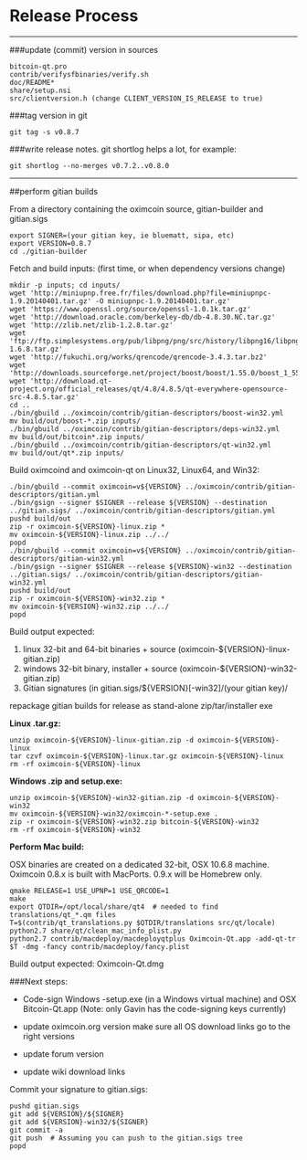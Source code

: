 Release Process
====================

* * *

###update (commit) version in sources


	bitcoin-qt.pro
	contrib/verifysfbinaries/verify.sh
	doc/README*
	share/setup.nsi
	src/clientversion.h (change CLIENT_VERSION_IS_RELEASE to true)

###tag version in git

	git tag -s v0.8.7

###write release notes. git shortlog helps a lot, for example:

	git shortlog --no-merges v0.7.2..v0.8.0

* * *

##perform gitian builds

 From a directory containing the oximcoin source, gitian-builder and gitian.sigs
  
	export SIGNER=(your gitian key, ie bluematt, sipa, etc)
	export VERSION=0.8.7
	cd ./gitian-builder

 Fetch and build inputs: (first time, or when dependency versions change)

	mkdir -p inputs; cd inputs/
	wget 'http://miniupnp.free.fr/files/download.php?file=miniupnpc-1.9.20140401.tar.gz' -O miniupnpc-1.9.20140401.tar.gz'
	wget 'https://www.openssl.org/source/openssl-1.0.1k.tar.gz'
	wget 'http://download.oracle.com/berkeley-db/db-4.8.30.NC.tar.gz'
	wget 'http://zlib.net/zlib-1.2.8.tar.gz'
	wget 'ftp://ftp.simplesystems.org/pub/libpng/png/src/history/libpng16/libpng-1.6.8.tar.gz'
	wget 'http://fukuchi.org/works/qrencode/qrencode-3.4.3.tar.bz2'
	wget 'http://downloads.sourceforge.net/project/boost/boost/1.55.0/boost_1_55_0.tar.bz2'
	wget 'http://download.qt-project.org/official_releases/qt/4.8/4.8.5/qt-everywhere-opensource-src-4.8.5.tar.gz'
	cd ..
	./bin/gbuild ../oximcoin/contrib/gitian-descriptors/boost-win32.yml
	mv build/out/boost-*.zip inputs/
	./bin/gbuild ../oximcoin/contrib/gitian-descriptors/deps-win32.yml
	mv build/out/bitcoin*.zip inputs/
	./bin/gbuild ../oximcoin/contrib/gitian-descriptors/qt-win32.yml
	mv build/out/qt*.zip inputs/

 Build oximcoind and oximcoin-qt on Linux32, Linux64, and Win32:
  
	./bin/gbuild --commit oximcoin=v${VERSION} ../oximcoin/contrib/gitian-descriptors/gitian.yml
	./bin/gsign --signer $SIGNER --release ${VERSION} --destination ../gitian.sigs/ ../oximcoin/contrib/gitian-descriptors/gitian.yml
	pushd build/out
	zip -r oximcoin-${VERSION}-linux.zip *
	mv oximcoin-${VERSION}-linux.zip ../../
	popd
	./bin/gbuild --commit oximcoin=v${VERSION} ../oximcoin/contrib/gitian-descriptors/gitian-win32.yml
	./bin/gsign --signer $SIGNER --release ${VERSION}-win32 --destination ../gitian.sigs/ ../oximcoin/contrib/gitian-descriptors/gitian-win32.yml
	pushd build/out
	zip -r oximcoin-${VERSION}-win32.zip *
	mv oximcoin-${VERSION}-win32.zip ../../
	popd

  Build output expected:

  1. linux 32-bit and 64-bit binaries + source (oximcoin-${VERSION}-linux-gitian.zip)
  2. windows 32-bit binary, installer + source (oximcoin-${VERSION}-win32-gitian.zip)
  3. Gitian signatures (in gitian.sigs/${VERSION}[-win32]/(your gitian key)/

repackage gitian builds for release as stand-alone zip/tar/installer exe

**Linux .tar.gz:**

	unzip oximcoin-${VERSION}-linux-gitian.zip -d oximcoin-${VERSION}-linux
	tar czvf oximcoin-${VERSION}-linux.tar.gz oximcoin-${VERSION}-linux
	rm -rf oximcoin-${VERSION}-linux

**Windows .zip and setup.exe:**

	unzip oximcoin-${VERSION}-win32-gitian.zip -d oximcoin-${VERSION}-win32
	mv oximcoin-${VERSION}-win32/oximcoin-*-setup.exe .
	zip -r oximcoin-${VERSION}-win32.zip bitcoin-${VERSION}-win32
	rm -rf oximcoin-${VERSION}-win32

**Perform Mac build:**

  OSX binaries are created on a dedicated 32-bit, OSX 10.6.8 machine.
  Oximcoin 0.8.x is built with MacPorts.  0.9.x will be Homebrew only.

	qmake RELEASE=1 USE_UPNP=1 USE_QRCODE=1
	make
	export QTDIR=/opt/local/share/qt4  # needed to find translations/qt_*.qm files
	T=$(contrib/qt_translations.py $QTDIR/translations src/qt/locale)
	python2.7 share/qt/clean_mac_info_plist.py
	python2.7 contrib/macdeploy/macdeployqtplus Oximcoin-Qt.app -add-qt-tr $T -dmg -fancy contrib/macdeploy/fancy.plist

 Build output expected: Oximcoin-Qt.dmg

###Next steps:

* Code-sign Windows -setup.exe (in a Windows virtual machine) and
  OSX Bitcoin-Qt.app (Note: only Gavin has the code-signing keys currently)

* update oximcoin.org version
  make sure all OS download links go to the right versions

* update forum version

* update wiki download links

Commit your signature to gitian.sigs:

	pushd gitian.sigs
	git add ${VERSION}/${SIGNER}
	git add ${VERSION}-win32/${SIGNER}
	git commit -a
	git push  # Assuming you can push to the gitian.sigs tree
	popd

